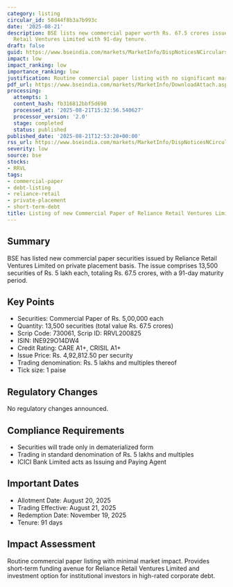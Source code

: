 ```yaml
---
category: listing
circular_id: 58d44f8b3a7b993c
date: '2025-08-21'
description: BSE lists new commercial paper worth Rs. 67.5 crores issued by Reliance
  Retail Ventures Limited with 91-day tenure.
draft: false
guid: https://www.bseindia.com/markets/MarketInfo/DispNoticesNCirculars.aspx?Noticeid={A7CD5244-9222-45F0-8BA8-C130245DB43E}&noticeno=20250821-44&dt=08/21/2025&icount=44&totcount=63&flag=0
impact: low
impact_ranking: low
importance_ranking: low
justification: Routine commercial paper listing with no significant market impact
pdf_url: https://www.bseindia.com/markets/MarketInfo/DownloadAttach.aspx?id=20250821-44&attachedId=
processing:
  attempts: 1
  content_hash: fb316812bbf5d690
  processed_at: '2025-08-21T15:32:56.540627'
  processor_version: '2.0'
  stage: completed
  status: published
published_date: '2025-08-21T12:53:28+00:00'
rss_url: https://www.bseindia.com/markets/MarketInfo/DispNoticesNCirculars.aspx?Noticeid={A7CD5244-9222-45F0-8BA8-C130245DB43E}&noticeno=20250821-44&dt=08/21/2025&icount=44&totcount=63&flag=0
severity: low
source: bse
stocks:
- RRVL
tags:
- commercial-paper
- debt-listing
- reliance-retail
- private-placement
- short-term-debt
title: Listing of new Commercial Paper of Reliance Retail Ventures Limited
---
```


## Summary

BSE has listed new commercial paper securities issued by Reliance Retail Ventures Limited on private placement basis. The issue comprises 13,500 securities of Rs. 5 lakh each, totaling Rs. 67.5 crores, with a 91-day maturity period.

## Key Points

- Securities: Commercial Paper of Rs. 5,00,000 each
- Quantity: 13,500 securities (total value Rs. 67.5 crores)
- Scrip Code: 730061, Scrip ID: RRVL200825
- ISIN: INE929O14DW4
- Credit Rating: CARE A1+, CRISIL A1+
- Issue Price: Rs. 4,92,812.50 per security
- Trading denomination: Rs. 5 lakhs and multiples thereof
- Tick size: 1 paise

## Regulatory Changes

No regulatory changes announced.

## Compliance Requirements

- Securities will trade only in dematerialized form
- Trading in standard denomination of Rs. 5 lakhs and multiples
- ICICI Bank Limited acts as Issuing and Paying Agent

## Important Dates

- Allotment Date: August 20, 2025
- Trading Effective: August 21, 2025
- Redemption Date: November 19, 2025
- Tenure: 91 days

## Impact Assessment

Routine commercial paper listing with minimal market impact. Provides short-term funding avenue for Reliance Retail Ventures Limited and investment option for institutional investors in high-rated corporate debt.